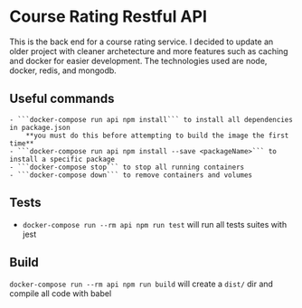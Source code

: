 # Course Rating Restful API
This is the back end for a course rating service. I decided to update an older project with cleaner archetecture and more features such as caching and docker for easier development. The technologies used are node, docker, redis, and mongodb.

## Useful commands
    - ```docker-compose run api npm install``` to install all dependencies in package.json
        **you must do this before attempting to build the image the first time**
    - ```docker-compose run api npm install --save <packageName>``` to install a specific package
    - ```docker-compose stop``` to stop all running containers
    - ```docker-compose down``` to remove containers and volumes

## Tests
 - ```docker-compose run --rm api npm run test``` will run all tests suites with jest

## Build
  ```docker-compose run --rm api npm run build``` will create a ```dist/``` dir and compile all code with babel